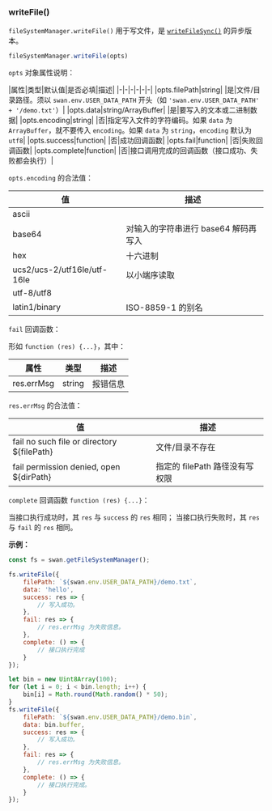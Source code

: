 ### writeFile()

`fileSystemManager.writeFile()` 用于写文件，是 [`writeFileSync()`](#writeFileSync) 的异步版本。

```js
fileSystemManager.writeFile(opts)
```

`opts` 对象属性说明：

|属性|类型|默认值|是否必填|描述|
|-|-|-|-|-|-|
|opts.filePath|string| |是|文件/目录路径。须以 `swan.env.USER_DATA_PATH` 开头（如 `'swan.env.USER_DATA_PATH' + '/demo.txt'`）|
|opts.data|string/ArrayBuffer| |是|要写入的文本或二进制数据|
|opts.encoding|string| |否|指定写入文件的字符编码。如果 `data` 为 `ArrayBuffer`，就不要传入 `encoding`。如果 `data` 为 `string`，`encoding` 默认为 `utf8`|
|opts.success|function| |否|成功回调函数|
|opts.fail|function| |否|失败回调函数|
|opts.complete|function| |否|接口调用完成的回调函数（接口成功、失败都会执行）|

`opts.encoding` 的合法值：

|值|描述|
|-|-|
|ascii| |
|base64|对输入的字符串进行 base64 解码再写入|
|hex|十六进制|
|ucs2/ucs-2/utf16le/utf-16le|以小端序读取|
|utf-8/utf8| |
|latin1/binary|ISO-8859-1 的别名|


`fail` 回调函数：

形如 `function (res) {...}`，其中：

|属性|类型|描述|
|-|-|-|
|res.errMsg|string|报错信息|

`res.errMsg` 的合法值：

|值|描述|
|-|-|
|fail no such file or directory ${filePath}|文件/目录不存在|
|fail permission denied, open ${dirPath}|指定的 filePath 路径没有写权限|

`complete` 回调函数 `function (res) {...}`：

当接口执行成功时，其 `res` 与 `success` 的 `res` 相同；
当接口执行失败时，其 `res` 与 `fail` 的 `res` 相同。


**示例：**

```js
const fs = swan.getFileSystemManager();

fs.writeFile({
    filePath: `${swan.env.USER_DATA_PATH}/demo.txt`,
    data: 'hello',
    success: res => {
        // 写入成功。
    },
    fail: res => {
        // res.errMsg 为失败信息。
    },
    complete: () => {
        // 接口执行完成
    }
});

let bin = new Uint8Array(100);
for (let i = 0; i < bin.length; i++) {
    bin[i] = Math.round(Math.random() * 50);
}
fs.writeFile({
    filePath: `${swan.env.USER_DATA_PATH}/demo.bin`,
    data: bin.buffer,
    success: res => {
        // 写入成功。
    },
    fail: res => {
        // res.errMsg 为失败信息。
    },
    complete: () => {
        // 接口执行完成。
    }
});
```
